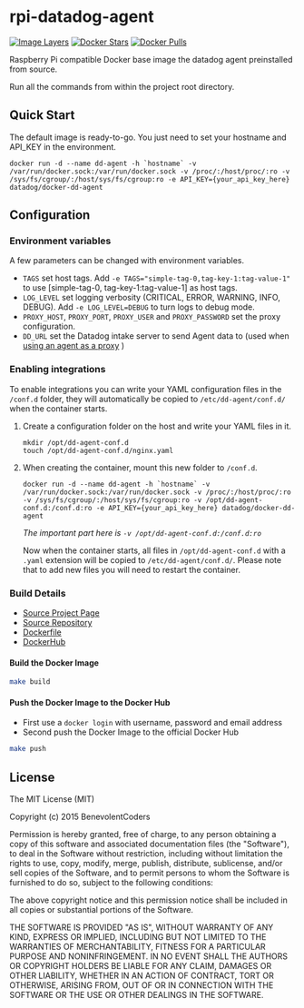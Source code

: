 # rpi-datadog-agent

[![Image Layers](https://badge.imagelayers.io/benevolentcoders/rpi-datadog-agent:latest.svg)](https://imagelayers.io/?images=benevolentcoders/rpi-datadog-agent:latest)
[![Docker Stars](https://img.shields.io/docker/stars/benevolentcoders/rpi-datadog-agent.svg)][hub]
[![Docker Pulls](https://img.shields.io/docker/pulls/benevolentcoders/rpi-datadog-agent.svg)][hub]

Raspberry Pi compatible Docker base image the datadog agent preinstalled from source.

Run all the commands from within the project root directory.

## Quick Start

The default image is ready-to-go. You just need to set your hostname and API_KEY in the environment.

```
docker run -d --name dd-agent -h `hostname` -v /var/run/docker.sock:/var/run/docker.sock -v /proc/:/host/proc/:ro -v /sys/fs/cgroup/:/host/sys/fs/cgroup:ro -e API_KEY={your_api_key_here} datadog/docker-dd-agent
```

## Configuration

### Environment variables

A few parameters can be changed with environment variables.

* `TAGS` set host tags. Add `-e TAGS="simple-tag-0,tag-key-1:tag-value-1"` to use [simple-tag-0, tag-key-1:tag-value-1] as host tags.
* `LOG_LEVEL` set logging verbosity (CRITICAL, ERROR, WARNING, INFO, DEBUG). Add `-e LOG_LEVEL=DEBUG` to turn logs to debug mode.
* `PROXY_HOST`, `PROXY_PORT`, `PROXY_USER` and `PROXY_PASSWORD` set the proxy configuration.
* `DD_URL` set the Datadog intake server to send Agent data to (used when [using an agent as a proxy](https://github.com/DataDog/dd-agent/wiki/Proxy-Configuration#using-the-agent-as-a-proxy) )

### Enabling integrations

To enable integrations you can write your YAML configuration files in the `/conf.d` folder, they will automatically be copied to `/etc/dd-agent/conf.d/` when the container starts.

1. Create a configuration folder on the host and write your YAML files in it.

    ```
    mkdir /opt/dd-agent-conf.d
    touch /opt/dd-agent-conf.d/nginx.yaml
    ```

2. When creating the container, mount this new folder to `/conf.d`.
    ```
    docker run -d --name dd-agent -h `hostname` -v /var/run/docker.sock:/var/run/docker.sock -v /proc/:/host/proc/:ro -v /sys/fs/cgroup/:/host/sys/fs/cgroup:ro -v /opt/dd-agent-conf.d:/conf.d:ro -e API_KEY={your_api_key_here} datadog/docker-dd-agent
    ```

    _The important part here is `-v /opt/dd-agent-conf.d:/conf.d:ro`_

    Now when the container starts, all files in ``/opt/dd-agent-conf.d`` with a `.yaml` extension will be copied to `/etc/dd-agent/conf.d/`. Please note that to add new files you will need to restart the container.

### Build Details
- [Source Project Page](https://github.com/benevolentcoders)
- [Source Repository](https://github.com/benevolentcoders/rpi-datadog-agent)
- [Dockerfile](https://github.com/benevolentcoders/rpi-datadog-agent/blob/master/Dockerfile)
- [DockerHub](https://registry.hub.docker.com/u/benevolentcoders/rpi-datadog-agent/)


#### Build the Docker Image
```bash
make build
```

#### Push the Docker Image to the Docker Hub
* First use a `docker login` with username, password and email address
* Second push the Docker Image to the official Docker Hub

```bash
make push
```

## License

The MIT License (MIT)

Copyright (c) 2015 BenevolentCoders

Permission is hereby granted, free of charge, to any person obtaining a copy
of this software and associated documentation files (the "Software"), to deal
in the Software without restriction, including without limitation the rights
to use, copy, modify, merge, publish, distribute, sublicense, and/or sell
copies of the Software, and to permit persons to whom the Software is
furnished to do so, subject to the following conditions:

The above copyright notice and this permission notice shall be included in all
copies or substantial portions of the Software.

THE SOFTWARE IS PROVIDED "AS IS", WITHOUT WARRANTY OF ANY KIND, EXPRESS OR
IMPLIED, INCLUDING BUT NOT LIMITED TO THE WARRANTIES OF MERCHANTABILITY,
FITNESS FOR A PARTICULAR PURPOSE AND NONINFRINGEMENT. IN NO EVENT SHALL THE
AUTHORS OR COPYRIGHT HOLDERS BE LIABLE FOR ANY CLAIM, DAMAGES OR OTHER
LIABILITY, WHETHER IN AN ACTION OF CONTRACT, TORT OR OTHERWISE, ARISING FROM,
OUT OF OR IN CONNECTION WITH THE SOFTWARE OR THE USE OR OTHER DEALINGS IN THE
SOFTWARE.

[hub]: https://registry.hub.docker.com/u/benevolentcoders/rpi-datadog-agent/
